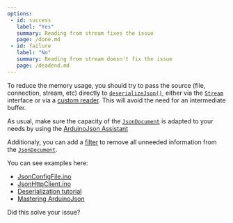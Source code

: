```yaml
---
options:
 - id: success
   label: "Yes"
   summary: Reading from stream fixes the issue
   page: /done.md
 - id: failure
   label: "No"
   summary: Reading from stream doesn't fix the issue
   page: /deadend.md
---
```


To reduce the memory usage, you should try to pass the source (file, connection, stream, etc) directly to [`deserializeJson()`](/v7/api/json/deserializejson/), either via the [`Stream`](https://www.arduino.cc/reference/en/language/functions/communication/stream/) interface or via a [custom reader](/news/2019/11/01/version-6-13-0/). This will avoid the need for an intermediate buffer.

As usual, make sure the capacity of the [`JsonDocument`](/v7/api/jsondocument/) is adapted to your needs by using the [ArduinoJson Assistant](/v7/assistant/)

Additionaly, you can add a [filter](/news/2020/03/22/version-6-15-0/) to remove all unneeded information from the [`JsonDocument`](/v7/api/jsondocument/).

You can see examples here:

* [JsonConfigFile.ino](/v7/example/config/)
* [JsonHttpClient.ino](/v7/example/http-client/)
* [Deserialization tutorial](/v7/doc/deserialization/)
* [Mastering ArduinoJson](/book/)

Did this solve your issue?
